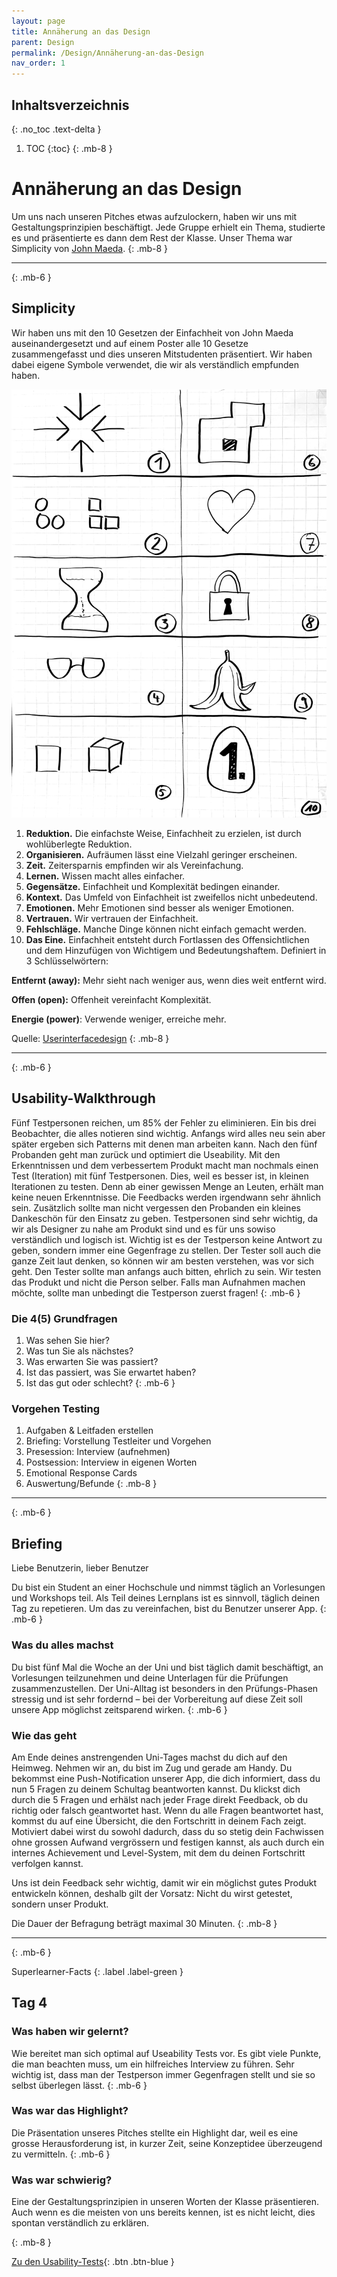 ```yaml
---
layout: page
title: Annäherung an das Design
parent: Design
permalink: /Design/Annäherung-an-das-Design
nav_order: 1
---
```


## Inhaltsverzeichnis
{: .no_toc .text-delta }

1. TOC
{:toc}
{: .mb-8 }

# Annäherung an das Design
Um uns nach unseren Pitches etwas aufzulockern, haben wir uns mit Gestaltungsprinzipien beschäftigt. Jede Gruppe erhielt ein Thema, studierte es und präsentierte es dann dem Rest der Klasse. Unser Thema war Simplicity von [John Maeda](https://de.wikipedia.org/wiki/John_Maeda).
{: .mb-8 }

---
{: .mb-6 }

## Simplicity
Wir haben uns mit den 10 Gesetzen der Einfachheit von John Maeda auseinandergesetzt und auf einem Poster alle 10 Gesetze zusammengefasst und dies unseren Mitstudenten präsentiert. Wir haben dabei eigene Symbole verwendet, die wir als verständlich empfunden haben.

![](https://github.com/matthiasmeierkoch/hcd-documentation/blob/gh-pages/images/simplicity.jpg?raw=true)


1. **Reduktion.** Die einfachste Weise, Einfachheit zu erzielen, ist durch wohlüberlegte Reduktion.
2. **Organisieren.** Aufräumen lässt eine Vielzahl geringer erscheinen.
3. **Zeit.** Zeitersparnis empfinden wir als Vereinfachung.
4. **Lernen.** Wissen macht alles einfacher.
5. **Gegensätze.** Einfachheit und Komplexität bedingen einander.
6. **Kontext.** Das Umfeld von Einfachheit ist zweifellos nicht unbedeutend.
7. **Emotionen.** Mehr Emotionen sind besser als weniger Emotionen.
8. **Vertrauen.** Wir vertrauen der Einfachheit.
9. **Fehlschläge.** Manche Dinge können nicht einfach gemacht werden.
10. **Das Eine.** Einfachheit entsteht durch Fortlassen des Offensichtlichen und dem Hinzufügen von Wichtigem und Bedeutungshaftem. Definiert in 3 Schlüsselwörtern:

**Entfernt (away):** Mehr sieht nach weniger aus, wenn dies weit entfernt wird.

**Offen (open):** Offenheit vereinfacht Komplexität. 

**Energie (power)**: Verwende weniger, erreiche mehr.

Quelle: 
[Userinterfacedesign](https://userinterfacedesign.ch/user-experience-design-die-gesetze-der-einfachheit/)
{: .mb-8 }

---
{: .mb-6 }

## Usability-Walkthrough
Fünf Testpersonen reichen, um 85% der Fehler zu eliminieren. Ein bis drei Beobachter, die alles notieren sind wichtig. Anfangs wird alles neu sein aber später ergeben sich Patterns mit denen man arbeiten kann. Nach den fünf Probanden geht man zurück und optimiert die Useability. Mit den Erkenntnissen und dem verbessertem Produkt macht man nochmals einen Test (Iteration) mit fünf Testpersonen. Dies, weil es besser ist, in kleinen Iterationen zu testen. Denn ab einer gewissen Menge an Leuten, erhält man keine neuen Erkenntnisse. Die Feedbacks werden irgendwann sehr ähnlich sein. Zusätzlich sollte man nicht vergessen den Probanden ein kleines Dankeschön für den Einsatz zu geben. 
Testpersonen sind sehr wichtig, da wir als Designer zu nahe am Produkt sind und es für uns sowiso verständlich und logisch ist. Wichtig ist es der Testperson keine Antwort zu geben, sondern immer eine Gegenfrage zu stellen. Der Tester soll auch die ganze Zeit laut denken, so können wir am besten verstehen, was vor sich geht. Den Tester sollte man anfangs auch bitten, ehrlich zu sein. Wir testen das Produkt und nicht die Person selber. Falls man Aufnahmen machen möchte, sollte man unbedingt die Testperson zuerst fragen!
{: .mb-6 }

### Die 4(5) Grundfragen
1. Was sehen Sie hier?
2. Was tun Sie als nächstes?
3. Was erwarten Sie was passiert?
4. Ist das passiert, was Sie erwartet haben?
5. Ist das gut oder schlecht?
{: .mb-6 }


### Vorgehen Testing
1. Aufgaben & Leitfaden erstellen
2. Briefing: Vorstellung Testleiter und Vorgehen
3. Presession: Interview (aufnehmen)
4. Postsession: Interview in eigenen Worten
5. Emotional Response Cards
6. Auswertung/Befunde
{: .mb-8 }

---
{: .mb-6 }

## Briefing
Liebe Benutzerin, lieber Benutzer

Du bist ein Student an einer Hochschule und nimmst täglich an Vorlesungen und Workshops teil. Als Teil deines Lernplans ist es sinnvoll, täglich deinen Tag zu repetieren. Um das zu vereinfachen, bist du Benutzer unserer App.
{: .mb-6 }
### Was du alles machst
Du bist fünf Mal die Woche an der Uni und bist täglich damit beschäftigt, an Vorlesungen teilzunehmen und deine Unterlagen für die Prüfungen zusammenzustellen. Der Uni-Alltag ist besonders in den Prüfungs-Phasen stressig und ist sehr fordernd – bei der Vorbereitung auf diese Zeit soll unsere App möglichst zeitsparend wirken.
{: .mb-6 }
### Wie das geht
Am Ende deines anstrengenden Uni-Tages machst du dich auf den Heimweg. Nehmen wir an, du bist im Zug und gerade am Handy.
Du bekommst eine Push-Notification unserer App, die dich informiert, dass du nun 5 Fragen zu deinem Schultag beantworten kannst. Du klickst dich durch die 5 Fragen und erhälst nach jeder Frage direkt Feedback, ob du richtig oder falsch geantwortet hast. Wenn du alle Fragen beantwortet hast, kommst du auf eine Übersicht, die den Fortschritt in deinem Fach zeigt. Motiviert dabei wirst du sowohl dadurch, dass du so stetig dein Fachwissen ohne grossen Aufwand vergrössern und festigen kannst, als auch durch ein internes Achievement und Level-System, mit dem du deinen Fortschritt verfolgen kannst.

Uns ist dein Feedback sehr wichtig, damit wir ein möglichst gutes Produkt entwickeln können, deshalb gilt der Vorsatz: Nicht du wirst getestet, sondern unser Produkt. 

Die Dauer der Befragung beträgt maximal 30 Minuten.
{: .mb-8 }

---
{: .mb-6 }

Superlearner-Facts
{: .label .label-green }

## Tag 4


### Was haben wir gelernt?
Wie bereitet man sich optimal auf Useability Tests vor. Es gibt viele Punkte, die man beachten muss, um ein hilfreiches Interview zu führen. Sehr wichtig ist, dass man der Testperson immer Gegenfragen stellt und sie so selbst überlegen lässt.
{: .mb-6 }

### Was war das Highlight?
Die Präsentation unseres Pitches stellte ein Highlight dar, weil es eine grosse Herausforderung ist, in kurzer Zeit, seine Konzeptidee überzeugend zu vermitteln.
{: .mb-6 }


### Was war schwierig?
Eine der Gestaltungsprinzipien in unseren Worten der Klasse präsentieren. Auch wenn es die meisten von uns bereits kennen, ist es nicht leicht, dies spontan verständlich zu erklären. 


{: .mb-8 }




[Zu den Usability-Tests](https://matthiasmeierkoch.github.io/hcd-documentation/Design/Usability-Tests){: .btn .btn-blue }
